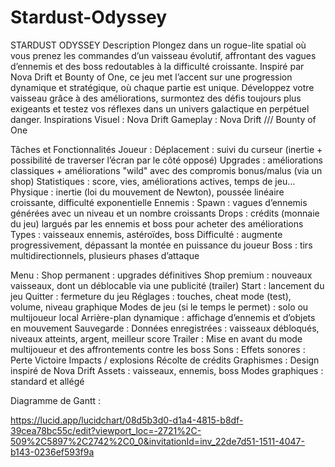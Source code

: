 # Stardust-Odyssey
STARDUST ODYSSEY
Description
Plongez dans un rogue-lite spatial où vous prenez les commandes d’un vaisseau évolutif, affrontant des vagues d’ennemis et des boss redoutables à la difficulté croissante. Inspiré par Nova Drift et Bounty of One, ce jeu met l’accent sur une progression dynamique et stratégique, où chaque partie est unique. Développez votre vaisseau grâce à des améliorations, surmontez des défis toujours plus exigeants et testez vos réflexes dans un univers galactique en perpétuel danger.
Inspirations
Visuel : Nova Drift
Gameplay : Nova Drift    ///    Bounty of One

Tâches et Fonctionnalités
Joueur :
Déplacement : suivi du curseur (inertie + possibilité de traverser l’écran par le côté opposé)
Upgrades : améliorations classiques + améliorations "wild" avec des compromis bonus/malus (via un shop)
Statistiques : score, vies, améliorations actives, temps de jeu...
Physique : inertie (loi du mouvement de Newton), poussée linéaire croissante, difficulté exponentielle
Ennemis :
Spawn : vagues d’ennemis générées avec un niveau et un nombre croissants
Drops : crédits (monnaie du jeu) largués par les ennemis et boss pour acheter des améliorations
Types : vaisseaux ennemis, astéroïdes, boss
Difficulté : augmente progressivement, dépassant la montée en puissance du joueur
Boss : tirs multidirectionnels, plusieurs phases d’attaque


Menu :
Shop permanent : upgrades définitives
Shop premium : nouveaux vaisseaux, dont un déblocable via une publicité (trailer)
Start : lancement du jeu
Quitter : fermeture du jeu
Réglages : touches, cheat mode (test), volume, niveau graphique
Modes de jeu (si le temps le permet) : solo ou multijoueur local
Arrière-plan dynamique : affichage d’ennemis et d’objets en mouvement
Sauvegarde :
Données enregistrées : vaisseaux débloqués, niveaux atteints, argent, meilleur score
Trailer :
Mise en avant du mode multijoueur et des affrontements contre les boss
Sons :
Effets sonores :
Perte
Victoire
Impacts / explosions
Récolte de crédits
Graphismes :
Design inspiré de Nova Drift
Assets : vaisseaux, ennemis, boss
Modes graphiques : standard et allégé




Diagramme de Gantt : 



https://lucid.app/lucidchart/08d5b3d0-d1a4-4815-b8df-39cea78bc55c/edit?viewport_loc=-2721%2C-509%2C5897%2C2742%2C0_0&invitationId=inv_22de7d51-1511-4047-b143-0236ef593f9a
